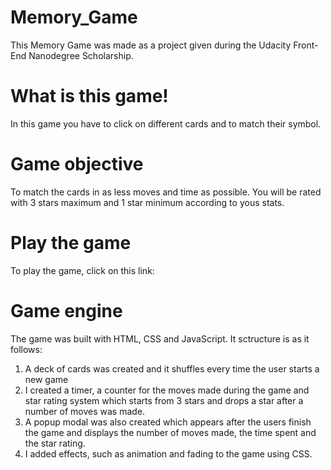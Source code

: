 # Memory_Game

This Memory Game was made as a project given during the Udacity Front-End Nanodegree Scholarship. 


# What is this game!

In this game you have to click on different cards and to match their symbol. 


# Game objective

To match the cards in as less moves and time as possible. You will be rated with 3 stars maximum and 1 star minimum according to yous stats.


# Play the game

To play the game, click on this link:


# Game engine

The game was built with HTML, CSS and JavaScript. It sctructure is as it follows:
  1. A deck of cards was created and it shuffles every time the user starts a new game
  2. I created a timer, a counter for the moves made during the game and star rating system which starts from 3 stars and drops a star after a number of moves was made.
  3. A popup modal was also created which appears after the users finish the game and displays the number of moves made, the time spent and the star rating. 
  4. I added effects, such as animation and fading to the game using CSS.

